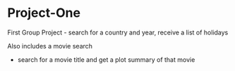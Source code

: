 # Project-One
First Group Project - search for a country and year, receive a list of holidays

Also includes a movie search
- search for a movie title and get a plot summary of that movie